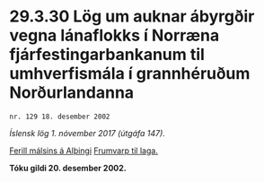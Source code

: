 # 29.3.30 Lög um auknar ábyrgðir vegna lánaflokks í Norræna fjárfestingarbankanum til umhverfismála í grannhéruðum Norðurlandanna

`nr. 129 18. desember 2002`

_Íslensk lög 1. nóvember 2017 (útgáfa 147)._

[Ferill málsins á Alþingi](https://www.althingi.is/thingstorf/thingmalalistar-eftir-thingum/ferill/?ltg=128&mnr=356)
[Frumvarp til laga.](https://www.althingi.is/altext/128/s/0393.html)

**Tóku gildi 20. desember 2002.**

